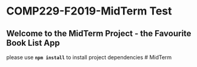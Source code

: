 # COMP229-F2019-MidTerm Test

## Welcome to the MidTerm Project - the Favourite Book List App

please use **`npm install`** to install project dependencies
#   M i d T e r m  
 